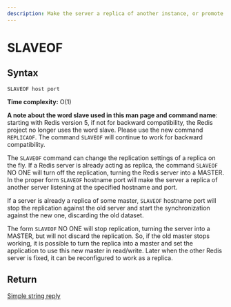 ```yaml
---
description: Make the server a replica of another instance, or promote it as master.
---
```


# SLAVEOF

## Syntax

    SLAVEOF host port

**Time complexity:** O(1)

**A note about the word slave used in this man page and command name**: starting with Redis version 5, if not for backward compatibility, the Redis project no longer uses the word slave. Please use the new command `REPLICAOF`. The command `SLAVEOF` will continue to work for backward compatibility.

The `SLAVEOF` command can change the replication settings of a replica on the fly.
If a Redis server is already acting as replica, the command `SLAVEOF` NO ONE will
turn off the replication, turning the Redis server into a MASTER.
In the proper form `SLAVEOF` hostname port will make the server a replica of
another server listening at the specified hostname and port.

If a server is already a replica of some master, `SLAVEOF` hostname port will stop
the replication against the old server and start the synchronization against the
new one, discarding the old dataset.

The form `SLAVEOF` NO ONE will stop replication, turning the server into a
MASTER, but will not discard the replication.
So, if the old master stops working, it is possible to turn the replica into a
master and set the application to use this new master in read/write.
Later when the other Redis server is fixed, it can be reconfigured to work as a
replica.

## Return

[Simple string reply](https://redis.io/docs/reference/protocol-spec#resp-simple-strings)
